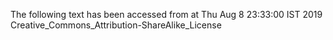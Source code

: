 The following text has been accessed from at Thu Aug 8 23:33:00 IST 2019
Creative_Commons_Attribution-ShareAlike_License
